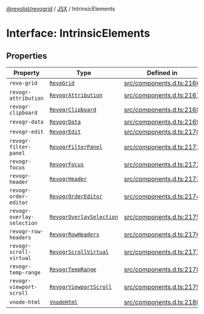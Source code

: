 [@revolist/revogrid](README.md) / [JSX](Namespace.JSX.md) / IntrinsicElements

# Interface: IntrinsicElements

## Properties

| Property | Type | Defined in |
| ------ | ------ | ------ |
| `revo-grid` | [`RevoGrid`](JSX.Interface.RevoGrid.md) | [src/components.d.ts:2166](https://github.com/revolist/revogrid/blob/7441a116e7c14801fe05f009e2206ea7b70630f5/src/components.d.ts#L2166) |
| `revogr-attribution` | [`RevogrAttribution`](JSX.Interface.RevogrAttribution.md) | [src/components.d.ts:2167](https://github.com/revolist/revogrid/blob/7441a116e7c14801fe05f009e2206ea7b70630f5/src/components.d.ts#L2167) |
| `revogr-clipboard` | [`RevogrClipboard`](JSX.Interface.RevogrClipboard.md) | [src/components.d.ts:2168](https://github.com/revolist/revogrid/blob/7441a116e7c14801fe05f009e2206ea7b70630f5/src/components.d.ts#L2168) |
| `revogr-data` | [`RevogrData`](JSX.Interface.RevogrData.md) | [src/components.d.ts:2169](https://github.com/revolist/revogrid/blob/7441a116e7c14801fe05f009e2206ea7b70630f5/src/components.d.ts#L2169) |
| `revogr-edit` | [`RevogrEdit`](JSX.Interface.RevogrEdit.md) | [src/components.d.ts:2170](https://github.com/revolist/revogrid/blob/7441a116e7c14801fe05f009e2206ea7b70630f5/src/components.d.ts#L2170) |
| `revogr-filter-panel` | [`RevogrFilterPanel`](JSX.Interface.RevogrFilterPanel.md) | [src/components.d.ts:2171](https://github.com/revolist/revogrid/blob/7441a116e7c14801fe05f009e2206ea7b70630f5/src/components.d.ts#L2171) |
| `revogr-focus` | [`RevogrFocus`](JSX.Interface.RevogrFocus.md) | [src/components.d.ts:2172](https://github.com/revolist/revogrid/blob/7441a116e7c14801fe05f009e2206ea7b70630f5/src/components.d.ts#L2172) |
| `revogr-header` | [`RevogrHeader`](JSX.Interface.RevogrHeader.md) | [src/components.d.ts:2173](https://github.com/revolist/revogrid/blob/7441a116e7c14801fe05f009e2206ea7b70630f5/src/components.d.ts#L2173) |
| `revogr-order-editor` | [`RevogrOrderEditor`](JSX.Interface.RevogrOrderEditor.md) | [src/components.d.ts:2174](https://github.com/revolist/revogrid/blob/7441a116e7c14801fe05f009e2206ea7b70630f5/src/components.d.ts#L2174) |
| `revogr-overlay-selection` | [`RevogrOverlaySelection`](JSX.Interface.RevogrOverlaySelection.md) | [src/components.d.ts:2175](https://github.com/revolist/revogrid/blob/7441a116e7c14801fe05f009e2206ea7b70630f5/src/components.d.ts#L2175) |
| `revogr-row-headers` | [`RevogrRowHeaders`](JSX.Interface.RevogrRowHeaders.md) | [src/components.d.ts:2176](https://github.com/revolist/revogrid/blob/7441a116e7c14801fe05f009e2206ea7b70630f5/src/components.d.ts#L2176) |
| `revogr-scroll-virtual` | [`RevogrScrollVirtual`](JSX.Interface.RevogrScrollVirtual.md) | [src/components.d.ts:2177](https://github.com/revolist/revogrid/blob/7441a116e7c14801fe05f009e2206ea7b70630f5/src/components.d.ts#L2177) |
| `revogr-temp-range` | [`RevogrTempRange`](JSX.Interface.RevogrTempRange.md) | [src/components.d.ts:2178](https://github.com/revolist/revogrid/blob/7441a116e7c14801fe05f009e2206ea7b70630f5/src/components.d.ts#L2178) |
| `revogr-viewport-scroll` | [`RevogrViewportScroll`](JSX.Interface.RevogrViewportScroll.md) | [src/components.d.ts:2179](https://github.com/revolist/revogrid/blob/7441a116e7c14801fe05f009e2206ea7b70630f5/src/components.d.ts#L2179) |
| `vnode-html` | [`VnodeHtml`](JSX.Interface.VnodeHtml.md) | [src/components.d.ts:2180](https://github.com/revolist/revogrid/blob/7441a116e7c14801fe05f009e2206ea7b70630f5/src/components.d.ts#L2180) |
